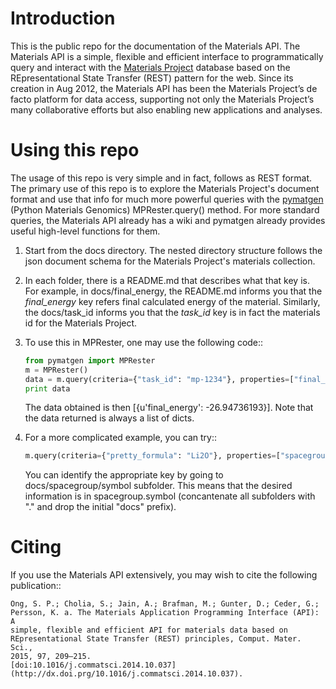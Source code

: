 # Introduction

This is the public repo for the documentation of the Materials API. The 
Materials API is a simple, flexible and efficient interface to programmatically
query and interact with the [Materials Project](https://www.materialsproject.org)
database based on the REpresentational State Transfer (REST) pattern for the
web. Since its creation in Aug 2012, the Materials API has been the Materials
Project’s de facto platform for data access, supporting not only the Materials
Project’s many collaborative efforts but also enabling new applications and
analyses.

# Using this repo

The usage of this repo is very simple and in fact, follows as REST format. The
primary use of this repo is to explore the Materials Project's document format
and use that info for much more powerful queries with the 
[pymatgen](http://www.pymatgen.org) (Python Materials Genomics) MPRester.query()
method. For more standard queries, the Materials API already has a wiki and
pymatgen already provides useful high-level functions for them.

1. Start from the docs directory. The nested directory structure follows the
   json document schema for the Materials Project's materials collection.
2. In each folder, there is a README.md that describes what that key is. For
   example, in docs/final_energy, the README.md informs you that the 
   *final_energy* key refers final calculated energy of the material.
   Similarly, the docs/task_id informs you that the *task_id* key is in fact the
   materials id for the Materials Project.
3. To use this in MPRester, one may use the following code::

	```python
	from pymatgen import MPRester
	m = MPRester()
	data = m.query(criteria={"task_id": "mp-1234"}, properties=["final_energy"])
	print data
	```

   The data obtained is then [{u'final_energy': -26.94736193}]. Note that the
   data returned is always a list of dicts.
4. For a more complicated example, you can try::

	```python
	m.query(criteria={"pretty_formula": "Li2O"}, properties=["spacegroup.symbol"])
	```

   You can identify the appropriate key by going to docs/spacegroup/symbol
   subfolder. This means that the desired information is in spacegroup.symbol
   (concantenate all subfolders with "." and drop the initial "docs" prefix).

# Citing

If you use the Materials API extensively, you may wish to cite the following 
publication::

	Ong, S. P.; Cholia, S.; Jain, A.; Brafman, M.; Gunter, D.; Ceder, G.; 
	Persson, K. a. The Materials Application Programming Interface (API): A 
	simple, flexible and efficient API for materials data based on
	REpresentational State Transfer (REST) principles, Comput. Mater. Sci.,
	2015, 97, 209–215.
	[doi:10.1016/j.commatsci.2014.10.037] (http://dx.doi.prg/10.1016/j.commatsci.2014.10.037).

